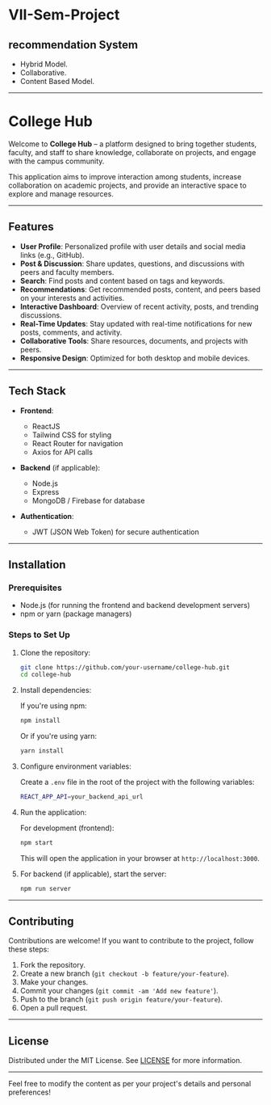 # VII-Sem-Project

## recommendation System 
- Hybrid Model.
- Collaborative.
- Content Based Model.
---

# College Hub

Welcome to **College Hub** – a platform designed to bring together students, faculty, and staff to share knowledge, collaborate on projects, and engage with the campus community.

This application aims to improve interaction among students, increase collaboration on academic projects, and provide an interactive space to explore and manage resources.

---

## Features

- **User Profile**: Personalized profile with user details and social media links (e.g., GitHub).
- **Post & Discussion**: Share updates, questions, and discussions with peers and faculty members.
- **Search**: Find posts and content based on tags and keywords.
- **Recommendations**: Get recommended posts, content, and peers based on your interests and activities.
- **Interactive Dashboard**: Overview of recent activity, posts, and trending discussions.
- **Real-Time Updates**: Stay updated with real-time notifications for new posts, comments, and activity.
- **Collaborative Tools**: Share resources, documents, and projects with peers.
- **Responsive Design**: Optimized for both desktop and mobile devices.

---

## Tech Stack

- **Frontend**:
  - ReactJS
  - Tailwind CSS for styling
  - React Router for navigation
  - Axios for API calls

- **Backend** (if applicable):
  - Node.js
  - Express
  - MongoDB / Firebase for database

- **Authentication**:
  - JWT (JSON Web Token) for secure authentication

---

## Installation

### Prerequisites

- Node.js (for running the frontend and backend development servers)
- npm or yarn (package managers)

### Steps to Set Up

1. Clone the repository:

   ```bash
   git clone https://github.com/your-username/college-hub.git
   cd college-hub
   ```

2. Install dependencies:

   If you're using npm:
   ```bash
   npm install
   ```

   Or if you're using yarn:
   ```bash
   yarn install
   ```

3. Configure environment variables:

   Create a `.env` file in the root of the project with the following variables:
   ```bash
   REACT_APP_API=your_backend_api_url
   ```

4. Run the application:

   For development (frontend):
   ```bash
   npm start
   ```

   This will open the application in your browser at `http://localhost:3000`.

5. For backend (if applicable), start the server:
   ```bash
   npm run server
   ```

---

## Contributing

Contributions are welcome! If you want to contribute to the project, follow these steps:

1. Fork the repository.
2. Create a new branch (`git checkout -b feature/your-feature`).
3. Make your changes.
4. Commit your changes (`git commit -am 'Add new feature'`).
5. Push to the branch (`git push origin feature/your-feature`).
6. Open a pull request.

---

## License

Distributed under the MIT License. See [LICENSE](LICENSE) for more information.

---

Feel free to modify the content as per your project's details and personal preferences!
